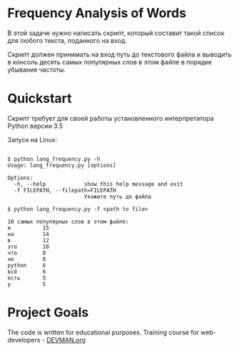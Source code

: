 # Frequency Analysis of Words

В этой задаче нужно написать скрипт, который составит такой список для любого текста, поданного на вход.

Скрипт должен принимать на вход путь до текстового файла и выводить в консоль десять самых популярных слов в этом файле в порядке убывания частоты.


# Quickstart

Скрипт требует для своей работы установленного интерпретатора Python версии 3.5

Запуск на Linux:


```#!bash

$ python lang_frequency.py -h
Usage: lang_frequency.py [options]

Options:
  -h, --help            show this help message and exit
  -f FILEPATH, --filepath=FILEPATH
                        Укажите путь до файла

$ python lang_frequency.py -f <path to file>

10 самых популярных слов в этом файле:
и          15
на         14
в          12
это        10
что        8
не         8
python     6
всё        6
есть       5
у          5

```

# Project Goals

The code is written for educational purposes. Training course for web-developers - [DEVMAN.org](https://devman.org)

